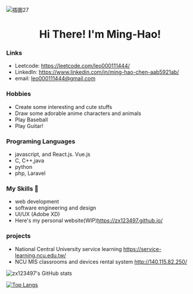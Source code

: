 ![插圖27](https://user-images.githubusercontent.com/43847473/162562371-5d4abdec-494d-4f7a-83c1-290d4b1f1e7b.jpg)
<h1 align="center">Hi There! I'm Ming-Hao!</h1>
<!-- <img align="right" width="400" src="https://user-images.githubusercontent.com/43847473/162617217-b831605b-6687-4733-8066-27c61b8bd5e8.gif"> -->

### Links
- Leetcode: https://leetcode.com/leo000111444/
- LinkedIn: https://www.linkedin.com/in/ming-hao-chen-aab5921ab/
- email: leo000111444@gmail.com

### Hobbies
- Create some interesting and cute stuffs
- Draw some adorable anime characters and animals
- Play Baseball
- Play Guitar!
### Programing Languages
- javascript, and React.js. Vue.js
- C, C++,java
- python
- php, Laravel
### My Skills 👋
- web development
- software engineering and design
- UI/UX (Adobe XD)
- Here's my personal website(WIP)https://zx123497.github.io/
### projects
- National Central University service learning
https://service-learning.ncu.edu.tw/
- NCU MIS classrooms and devices rental system
http://140.115.82.250/


![zx123497's GitHub stats](https://github-readme-stats.vercel.app/api?username=zx123497&show_icons=true&theme=radical)


[![Top Langs](https://github-readme-stats.vercel.app/api/top-langs/?username=zx123497&layout=compact)](https://github.com/anuraghazra/github-readme-stats)



